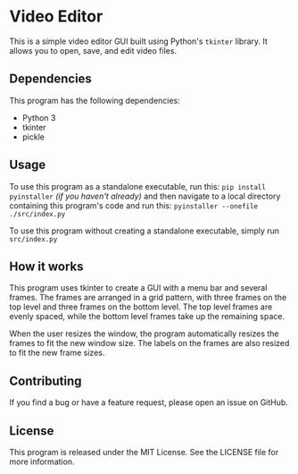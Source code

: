 # Video Editor

This is a simple video editor GUI built using Python's `tkinter` library. It allows you to open, save, and edit video files.

## Dependencies

This program has the following dependencies:

- Python 3
- tkinter
- pickle

## Usage

To use this program as a standalone executable, run this: `pip install pyinstaller` *(if you haven't already)* and then navigate to a local directory containing this program's code and run this: `pyinstaller --onefile ./src/index.py`

To use this program without creating a standalone executable, simply run `src/index.py`

## How it works

This program uses tkinter to create a GUI with a menu bar and several frames. The frames are arranged in a grid pattern, with three frames on the top level and three frames on the bottom level. The top level frames are evenly spaced, while the bottom level frames take up the remaining space.

When the user resizes the window, the program automatically resizes the frames to fit the new window size. The labels on the frames are also resized to fit the new frame sizes.

## Contributing

If you find a bug or have a feature request, please open an issue on GitHub.

## License

This program is released under the MIT License. See the LICENSE file for more information.
